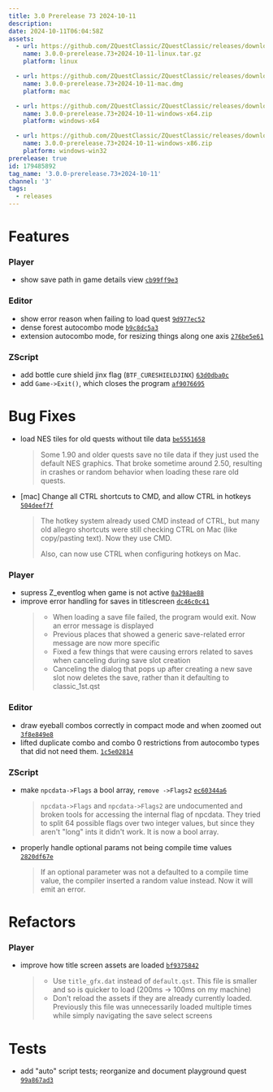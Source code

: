 ```yaml
---
title: 3.0 Prerelease 73 2024-10-11
description: 
date: 2024-10-11T06:04:58Z
assets: 
  - url: https://github.com/ZQuestClassic/ZQuestClassic/releases/download/3.0.0-prerelease.73%2B2024-10-11/3.0.0-prerelease.73%2B2024-10-11-linux.tar.gz
    name: 3.0.0-prerelease.73+2024-10-11-linux.tar.gz
    platform: linux

  - url: https://github.com/ZQuestClassic/ZQuestClassic/releases/download/3.0.0-prerelease.73%2B2024-10-11/3.0.0-prerelease.73%2B2024-10-11-mac.dmg
    name: 3.0.0-prerelease.73+2024-10-11-mac.dmg
    platform: mac

  - url: https://github.com/ZQuestClassic/ZQuestClassic/releases/download/3.0.0-prerelease.73%2B2024-10-11/3.0.0-prerelease.73%2B2024-10-11-windows-x64.zip
    name: 3.0.0-prerelease.73+2024-10-11-windows-x64.zip
    platform: windows-x64

  - url: https://github.com/ZQuestClassic/ZQuestClassic/releases/download/3.0.0-prerelease.73%2B2024-10-11/3.0.0-prerelease.73%2B2024-10-11-windows-x86.zip
    name: 3.0.0-prerelease.73+2024-10-11-windows-x86.zip
    platform: windows-win32
prerelease: true
id: 179485892
tag_name: '3.0.0-prerelease.73+2024-10-11'
channel: '3'
tags:
  - releases
---
```





# Features

### Player

- show save path in game details view [`cb99ff9e3`](https://github.com/ZQuestClassic/ZQuestClassic/commit/cb99ff9e390a79a39eff4ac313d13dd9f4ee3385)

### Editor

- show error reason when failing to load quest [`9d977ec52`](https://github.com/ZQuestClassic/ZQuestClassic/commit/9d977ec52cb680a47f4a696ebb5fd91f689fa42d)
- dense forest autocombo mode [`b9c8dc5a3`](https://github.com/ZQuestClassic/ZQuestClassic/commit/b9c8dc5a30168478998f5a9c9b65d1b0e8667e8d)
- extension autocombo mode, for resizing things along one axis [`276be5e61`](https://github.com/ZQuestClassic/ZQuestClassic/commit/276be5e6169bc02ada31248fd0b06f62b04508d7)

### ZScript

- add bottle cure shield jinx flag (`BTF_CURESHIELDJINX`) [`63d0dba0c`](https://github.com/ZQuestClassic/ZQuestClassic/commit/63d0dba0c5f7994928fe8519f8e6abf24619a106)
- add `Game->Exit()`, which closes the program [`af9076695`](https://github.com/ZQuestClassic/ZQuestClassic/commit/af9076695243e0e785c6b60ccc874d46a7346415)

# Bug Fixes

- load NES tiles for old quests without tile data [`be5551658`](https://github.com/ZQuestClassic/ZQuestClassic/commit/be555165839a34b726356b958b92eed060fcdce8)
   &nbsp;
   >Some 1.90 and older quests save no tile data if they just used the default NES graphics. That broke sometime around 2.50, resulting in crashes or random behavior when loading these rare old quests. 
   >
- [mac] Change all CTRL shortcuts to CMD, and allow CTRL in hotkeys [`504deef7f`](https://github.com/ZQuestClassic/ZQuestClassic/commit/504deef7fe305a0a8829c72f3cc8ddf628ae321d)
   &nbsp;
   >The hotkey system already used CMD instead of CTRL, but many old allegro shortcuts were still checking CTRL on Mac (like copy/pasting text). Now they use CMD.  
   >
   >Also, can now use CTRL when configuring hotkeys on Mac. 
   >

### Player

- supress Z_eventlog when game is not active [`0a298ae88`](https://github.com/ZQuestClassic/ZQuestClassic/commit/0a298ae88ff9525fd91ae0c3ff851995ec589cf9)
- improve error handling for saves in titlescreen [`dc46c0c41`](https://github.com/ZQuestClassic/ZQuestClassic/commit/dc46c0c41bdd09f4af7fa0fff3e8ca8530a27895)
   &nbsp;
   >* When loading a save file failed, the program would exit. Now an error
   >  message is displayed
   >* Previous places that showed a generic save-related error message are
   >  now more specific
   >* Fixed a few things that were causing errors related to saves when
   >  canceling during save slot creation
   >* Canceling the dialog that pops up after creating a new save slot now
   >  deletes the save, rather than it defaulting to classic_1st.qst
   >

### Editor

- draw eyeball combos correctly in compact mode and when zoomed out [`3f8e849e8`](https://github.com/ZQuestClassic/ZQuestClassic/commit/3f8e849e8dfa3fdbdd9367d116bc7a1b887bd682)
- lifted duplicate combo and combo 0 restrictions from autocombo types that did not need them. [`1c5e02814`](https://github.com/ZQuestClassic/ZQuestClassic/commit/1c5e02814e802c30b6f0fb0df70b3ad6eb0f1913)

### ZScript

- make `npcdata->Flags` a bool array, `remove ->Flags2` [`ec60344a6`](https://github.com/ZQuestClassic/ZQuestClassic/commit/ec60344a6bbe40e152d15bd316d35c0426da1315)
   &nbsp;
   >`npcdata->Flags` and `npcdata->Flags2` are undocumented and broken tools for accessing the internal flag of npcdata. They tried to split 64 possible flags over two integer values, but since they aren't "long" ints it didn't work. It is now a bool array. 
   >
- properly handle optional params not being compile time values [`2820df67e`](https://github.com/ZQuestClassic/ZQuestClassic/commit/2820df67e8e9574cfb5409dd664445f6d35ad856)
   &nbsp;
   >If an optional parameter was not a defaulted to a compile time value, the compiler inserted a random value instead. Now it will emit an error. 
   >

# Refactors

### Player

- improve how title screen assets are loaded [`bf9375842`](https://github.com/ZQuestClassic/ZQuestClassic/commit/bf9375842414899418b833cb8d4634e2154cfd5f)
   &nbsp;
   >* Use `title_gfx.dat` instead of `default.qst`. This file is smaller and
   >  so is quicker to load (200ms -> 100ms on my machine)
   >* Don't reload the assets if they are already currently loaded.
   >  Previously this file was unnecessarily loaded multiple times while
   >  simply navigating the save select screens
   >

# Tests

- add "auto" script tests; reorganize and document playground quest [`99a867ad3`](https://github.com/ZQuestClassic/ZQuestClassic/commit/99a867ad328188705c529898d70166dad9b1c6e5)
